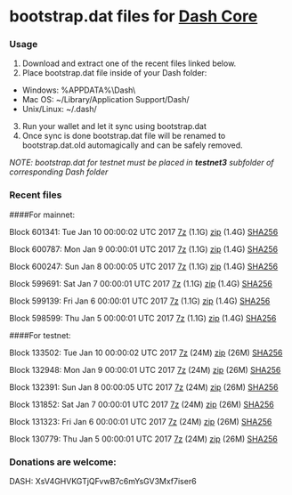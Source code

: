 # bootstrap.dat files for [Dash Core](https://www.dash.org)

### Usage

1. Download and extract one of the recent files linked below.
2. Place bootstrap.dat file inside of your Dash folder:
 - Windows: %APPDATA%\Dash\
 - Mac OS: ~/Library/Application Support/Dash/
 - Unix/Linux: ~/.dash/
3. Run your wallet and let it sync using bootstrap.dat
4. Once sync is done bootstrap.dat file will be renamed to bootstrap.dat.old automagically and can be safely removed.

_NOTE: bootstrap.dat for testnet must be placed in **testnet3** subfolder of corresponding Dash folder_

### Recent files

####For mainnet:

Block 601341: Tue Jan 10 00:00:02 UTC 2017 [7z](https://transfer.sh/bBMZo/bootstrap.dat.20170110.7z) (1.1G) [zip](https://transfer.sh/FeqJv/bootstrap.dat.20170110.zip) (1.4G) [SHA256](https://transfer.sh/9pcQc/sha256.txt)

Block 600787: Mon Jan  9 00:00:01 UTC 2017 [7z](https://transfer.sh/TUTzj/bootstrap.dat.20170109.7z) (1.1G) [zip](https://transfer.sh/CipO9/bootstrap.dat.20170109.zip) (1.4G) [SHA256](https://transfer.sh/VmUmn/sha256.txt)

Block 600247: Sun Jan  8 00:00:05 UTC 2017 [7z](https://transfer.sh/veMPb/bootstrap.dat.20170108.7z) (1.1G) [zip](https://transfer.sh/NKit5/bootstrap.dat.20170108.zip) (1.4G) [SHA256](https://transfer.sh/HHKmH/sha256.txt)

Block 599691: Sat Jan  7 00:00:01 UTC 2017 [7z](https://transfer.sh/UDo3E/bootstrap.dat.20170107.7z) (1.1G) [zip](https://transfer.sh/ZpKvz/bootstrap.dat.20170107.zip) (1.4G) [SHA256](https://transfer.sh/NjBwE/sha256.txt)

Block 599139: Fri Jan  6 00:00:01 UTC 2017 [7z](https://transfer.sh/JdBnP/bootstrap.dat.20170106.7z) (1.1G) [zip](https://transfer.sh/6yNhn/bootstrap.dat.20170106.zip) (1.4G) [SHA256](https://transfer.sh/Q5YK/sha256.txt)

Block 598599: Thu Jan  5 00:00:01 UTC 2017 [7z](https://transfer.sh/vfOr0/bootstrap.dat.20170105.7z) (1.1G) [zip](https://transfer.sh/lK6Ri/bootstrap.dat.20170105.zip) (1.4G) [SHA256](https://transfer.sh/ZMu5g/sha256.txt)

####For testnet:

Block 133502: Tue Jan 10 00:00:02 UTC 2017 [7z](https://transfer.sh/3kQAo/bootstrap.dat.20170110.7z) (24M) [zip](https://transfer.sh/Mh9Kx/bootstrap.dat.20170110.zip) (26M) [SHA256](https://transfer.sh/111A9Z/sha256.txt)

Block 132948: Mon Jan  9 00:00:01 UTC 2017 [7z](https://transfer.sh/zRFKC/bootstrap.dat.20170109.7z) (24M) [zip](https://transfer.sh/v5pdr/bootstrap.dat.20170109.zip) (26M) [SHA256](https://transfer.sh/cRKfw/sha256.txt)

Block 132391: Sun Jan  8 00:00:05 UTC 2017 [7z](https://transfer.sh/BDN36/bootstrap.dat.20170108.7z) (24M) [zip](https://transfer.sh/S6zRB/bootstrap.dat.20170108.zip) (26M) [SHA256](https://transfer.sh/Q5lvs/sha256.txt)

Block 131852: Sat Jan  7 00:00:01 UTC 2017 [7z](https://transfer.sh/yaIZW/bootstrap.dat.20170107.7z) (24M) [zip](https://transfer.sh/vlCwg/bootstrap.dat.20170107.zip) (26M) [SHA256](https://transfer.sh/OXBBC/sha256.txt)

Block 131323: Fri Jan  6 00:00:01 UTC 2017 [7z](https://transfer.sh/JIksD/bootstrap.dat.20170106.7z) (24M) [zip](https://transfer.sh/Ppy9o/bootstrap.dat.20170106.zip) (26M) [SHA256](https://transfer.sh/4AOaw/sha256.txt)

Block 130779: Thu Jan  5 00:00:01 UTC 2017 [7z](https://transfer.sh/YqGJ3/bootstrap.dat.20170105.7z) (24M) [zip](https://transfer.sh/14cDhm/bootstrap.dat.20170105.zip) (26M) [SHA256](https://transfer.sh/y7Uu5/sha256.txt)

### Donations are welcome:

DASH: XsV4GHVKGTjQFvwB7c6mYsGV3Mxf7iser6
